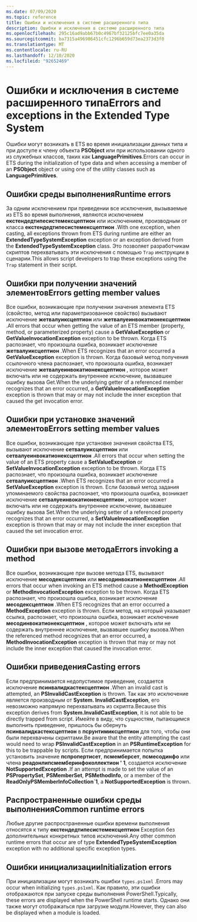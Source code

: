 ```yaml
---
ms.date: 07/09/2020
ms.topic: reference
title: Ошибки и исключения в системе расширенного типа
description: Ошибки и исключения в системе расширенного типа
ms.openlocfilehash: 295c16ad9abb67b0c4967bf32125bfc7ee0a35da
ms.sourcegitcommit: ba7315a496986451cfc1296b659d73ea2373d3f0
ms.translationtype: MT
ms.contentlocale: ru-RU
ms.lasthandoff: 12/10/2020
ms.locfileid: "92652469"
---
```

# <a name="errors-and-exceptions-in-the-extended-type-system"></a><span data-ttu-id="c3f43-103">Ошибки и исключения в системе расширенного типа</span><span class="sxs-lookup"><span data-stu-id="c3f43-103">Errors and exceptions in the Extended Type System</span></span>

<span data-ttu-id="c3f43-104">Ошибки могут возникать в ETS во время инициализации данных типа и при доступе к члену объекта **PSObject** или при использовании одного из служебных классов, таких как **LanguagePrimitives**.</span><span class="sxs-lookup"><span data-stu-id="c3f43-104">Errors can occur in ETS during the initialization of type data and when accessing a member of an **PSObject** object or using one of the utility classes such as **LanguagePrimitives**.</span></span>

## <a name="runtime-errors"></a><span data-ttu-id="c3f43-105">Ошибки среды выполнения</span><span class="sxs-lookup"><span data-stu-id="c3f43-105">Runtime errors</span></span>

<span data-ttu-id="c3f43-106">За одним исключением при приведении все исключения, вызываемые из ETS во время выполнения, являются исключением **екстендедтипесистемексцептион** или исключением, производным от класса **екстендедтипесистемексцептион** .</span><span class="sxs-lookup"><span data-stu-id="c3f43-106">With one exception, when casting, all exceptions thrown from ETS during runtime are either an **ExtendedTypeSystemException** exception or an exception derived from the **ExtendedTypeSystemException** class.</span></span> <span data-ttu-id="c3f43-107">Это позволяет разработчикам скриптов перехватывать эти исключения с помощью `Trap` инструкции в сценарии.</span><span class="sxs-lookup"><span data-stu-id="c3f43-107">This allows script developers to trap these exceptions using the `Trap` statement in their script.</span></span>

## <a name="errors-getting-member-values"></a><span data-ttu-id="c3f43-108">Ошибки при получении значений элементов</span><span class="sxs-lookup"><span data-stu-id="c3f43-108">Errors getting member values</span></span>

<span data-ttu-id="c3f43-109">Все ошибки, возникающие при получении значения элемента ETS (свойство, метод или параметризованное свойство) вызывают исключение **жетвалуиксцептион** или **жетвалуеинвокатионексцептион** .</span><span class="sxs-lookup"><span data-stu-id="c3f43-109">All errors that occur when getting the value of an ETS member (property, method, or parameterized property) cause a **GetValueException** or **GetValueInvocationException** exception to be thrown.</span></span>
<span data-ttu-id="c3f43-110">Когда ETS распознает, что произошла ошибка, возникает исключение **жетвалуиксцептион** .</span><span class="sxs-lookup"><span data-stu-id="c3f43-110">When ETS recognizes that an error occurred a **GetValueException** exception is thrown.</span></span> <span data-ttu-id="c3f43-111">Когда базовый метод получения ссылочного члена распознает, что произошла ошибка, возникает исключение **жетвалуеинвокатионексцептион** , которое может включать или не содержать внутреннее исключение, вызвавшее ошибку вызова Get.</span><span class="sxs-lookup"><span data-stu-id="c3f43-111">When the underlying getter of a referenced member recognizes that an error occurred, a **GetValueInvocationException** exception is thrown that may or may not include the inner exception that caused the get invocation error.</span></span>

## <a name="errors-setting-member-values"></a><span data-ttu-id="c3f43-112">Ошибки при установке значений элементов</span><span class="sxs-lookup"><span data-stu-id="c3f43-112">Errors setting member values</span></span>

<span data-ttu-id="c3f43-113">Все ошибки, возникающие при установке значения свойства ETS, вызывают исключение **сетвалуиксцептион** или **сетвалуеинвокатионексцептион** .</span><span class="sxs-lookup"><span data-stu-id="c3f43-113">All errors that occur when setting the value of an ETS property cause a **SetValueException** or **SetValueInvocationException** exception to be thrown.</span></span> <span data-ttu-id="c3f43-114">Когда ETS распознает, что произошла ошибка, возникает исключение **сетвалуиксцептион** .</span><span class="sxs-lookup"><span data-stu-id="c3f43-114">When ETS recognizes that an error occurred a **SetValueException** exception is thrown.</span></span> <span data-ttu-id="c3f43-115">Если базовый метод задания упоминаемого свойства распознает, что произошла ошибка, возникает исключение **сетвалуеинвокатионексцептион** , которое может включать или не содержать внутреннее исключение, вызвавшее ошибку вызова Set.</span><span class="sxs-lookup"><span data-stu-id="c3f43-115">When the underlying setter of a referenced property recognizes that an error occurred, a **SetValueInvocationException** exception is thrown that may or may not include the inner exception that caused the set invocation error.</span></span>

## <a name="errors-invoking-a-method"></a><span data-ttu-id="c3f43-116">Ошибки при вызове метода</span><span class="sxs-lookup"><span data-stu-id="c3f43-116">Errors invoking a method</span></span>

<span data-ttu-id="c3f43-117">Все ошибки, возникающие при вызове метода ETS, вызывают исключение **месодексцептион** или **месодинвокатионексцептион** .</span><span class="sxs-lookup"><span data-stu-id="c3f43-117">All errors that occur when invoking an ETS method cause a **MethodException** or **MethodInvocationException** exception to be thrown.</span></span> <span data-ttu-id="c3f43-118">Когда ETS распознает, что произошла ошибка, возникает исключение **месодексцептион** .</span><span class="sxs-lookup"><span data-stu-id="c3f43-118">When ETS recognizes that an error occurred a **MethodException** exception is thrown.</span></span> <span data-ttu-id="c3f43-119">Если метод, на который указывает ссылка, распознает, что произошла ошибка, возникает исключение **месодинвокатионексцептион** , которое может включать или не содержать внутреннее исключение, вызвавшее ошибку вызова.</span><span class="sxs-lookup"><span data-stu-id="c3f43-119">When the referenced method recognizes that an error occurred, a **MethodInvocationException** exception is thrown that may or may not include the inner exception that caused the invocation error.</span></span>

## <a name="casting-errors"></a><span data-ttu-id="c3f43-120">Ошибки приведения</span><span class="sxs-lookup"><span data-stu-id="c3f43-120">Casting errors</span></span>

<span data-ttu-id="c3f43-121">Если предпринимается недопустимое приведение, создается исключение **псинвалидкастексцептион** .</span><span class="sxs-lookup"><span data-stu-id="c3f43-121">When an invalid cast is attempted, an **PSInvalidCastException** is thrown.</span></span> <span data-ttu-id="c3f43-122">Так как это исключение является производным от **System. InvalidCastException**, его невозможно напрямую перехватывать из скрипта.</span><span class="sxs-lookup"><span data-stu-id="c3f43-122">Because this exception derives from **System.InvalidCastException**, it is not able to be directly trapped from script.</span></span> <span data-ttu-id="c3f43-123">Имейте в виду, что сущностям, пытающимся выполнить приведение, пришлось бы обернуть **псинвалидкастексцептион** в **псрунтимиксцептион** для того, чтобы они были перехвачены скриптами.</span><span class="sxs-lookup"><span data-stu-id="c3f43-123">Be aware that the entity attempting the cast would need to wrap **PSInvalidCastException** in an **PSRuntimeException** for this to be trappable by scripts.</span></span> <span data-ttu-id="c3f43-124">Если предпринимается попытка установить значение **пспропертисет**, **псмемберсет**, **псмесодинфо** или члена **реадонлипсмемберинфоколлектион ' 1**, создается исключение **NotSupportedException** .</span><span class="sxs-lookup"><span data-stu-id="c3f43-124">If an attempt is made to set the value of an **PSPropertySet**, **PSMemberSet**, **PSMethodInfo**, or a member of the **ReadOnlyPSMemberInfoCollection\`1**, a **NotSupportedException** is thrown.</span></span>

## <a name="common-runtime-errors"></a><span data-ttu-id="c3f43-125">Распространенные ошибки среды выполнения</span><span class="sxs-lookup"><span data-stu-id="c3f43-125">Common runtime errors</span></span>

<span data-ttu-id="c3f43-126">Любые другие распространенные ошибки времени выполнения относятся к типу **екстендедтипесистемексцептион** Exception без дополнительных конкретных типов исключений.</span><span class="sxs-lookup"><span data-stu-id="c3f43-126">Any other common runtime errors that occur are of type **ExtendedTypeSystemException** exception with no additional specific exception types.</span></span>

## <a name="initialization-errors"></a><span data-ttu-id="c3f43-127">Ошибки инициализации</span><span class="sxs-lookup"><span data-stu-id="c3f43-127">Initialization errors</span></span>

<span data-ttu-id="c3f43-128">При инициализации могут возникать ошибки `types.ps1xml` .</span><span class="sxs-lookup"><span data-stu-id="c3f43-128">Errors may occur when initializing `types.ps1xml`.</span></span> <span data-ttu-id="c3f43-129">Как правило, эти ошибки отображаются при запуске среды выполнения PowerShell.</span><span class="sxs-lookup"><span data-stu-id="c3f43-129">Typically, these errors are displayed when the PowerShell runtime starts.</span></span> <span data-ttu-id="c3f43-130">Однако они также могут отображаться при загрузке модуля.</span><span class="sxs-lookup"><span data-stu-id="c3f43-130">However, they can also be displayed when a module is loaded.</span></span>
